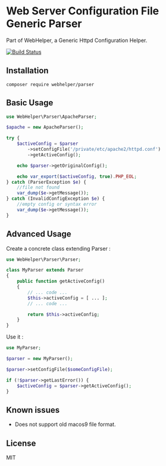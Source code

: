 # Web Server Configuration File Generic Parser
Part of WebHelper, a Generic Httpd Configuration Helper.

[![Build Status](https://travis-ci.org/JamesRezo/webhelper-parser.svg?branch=master)](https://travis-ci.org/JamesRezo/webhelper-parser)

## Installation

```composer require webhelper/parser```

## Basic Usage

```php
use WebHelper\Parser\ApacheParser;

$apache = new ApacheParser();

try {
    $activeConfig = $parser
        ->setConfigFile('/private/etc/apache2/httpd.conf')
        ->getActiveConfig();

    echo $parser->getOriginalConfig();

    echo var_export($activeConfig, true).PHP_EOL;
} catch (ParserException $e) {
    //file not found
    var_dump($e->getMessage());
} catch (InvalidConfigException $e) {
    //empty config or syntax error
    var_dump($e->getMessage());
}
```

## Advanced Usage

Create a concrete class extending Parser :
```php
use WebHelper\Parser\Parser;

class MyParser extends Parser
{
    public function getActiveConfig()
    {
        // ... code ...
        $this->activeConfig = [ ... ];
        // ... code ...

        return $this->activeConfig;
    }
}
```

Use it :
```php
use MyParser;

$parser = new MyParser();

$parser->setConfigFile($someConfigFile);

if (!$parser->getLastError()) {
    $activeConfig = $parser->getActiveConfig();
}
```

## Known issues

- Does not support old macos9 file format.

## License

MIT
